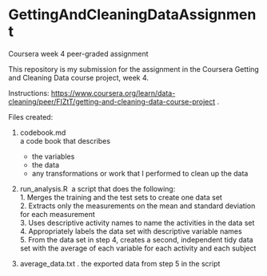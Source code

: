 
# GettingAndCleaningDataAssignment  
Coursera week 4 peer-graded assignment  

This repository is my submission for the assignment in the Coursera Getting and Cleaning Data course project, week 4.  

Instructions: https://www.coursera.org/learn/data-cleaning/peer/FIZtT/getting-and-cleaning-data-course-project . 

Files created:  

1. codebook.md  
	a code book that describes
	* the variables
	* the data
	* any transformations or work that I performed to clean up the data

2. run_analysis.R  
	a script that does the following:  
		1. Merges the training and the test sets to create one data set  
		2. Extracts only the measurements on the mean and standard deviation for each measurement  
		3. Uses descriptive activity names to name the activities in the data set   
		4. Appropriately labels the data set with descriptive variable names     
		5. From the data set in step 4, creates a second, independent tidy data set with the average of each variable for each activity and each subject   

3. average_data.txt . 
        the exported data from step 5 in the script

